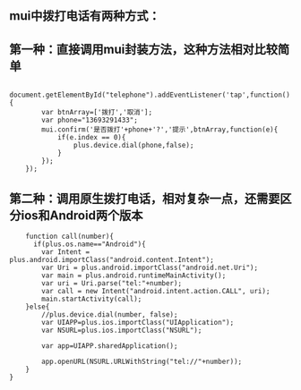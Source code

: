 ## mui中拨打电话有两种方式：

## 第一种：直接调用mui封装方法，这种方法相对比较简单

        document.getElementById("telephone").addEventListener('tap',function(){
            var btnArray=['拨打','取消'];
            var phone="13693291433";
            mui.confirm('是否拨打'+phone+'?','提示',btnArray,function(e){
                if(e.index == 0){
                    plus.device.dial(phone,false);
                }
            });
        });
## 第二种：调用原生拨打电话，相对复杂一点，还需要区分ios和Android两个版本

        function call(number){
          if(plus.os.name=="Android"){
            var Intent = plus.android.importClass("android.content.Intent");
            var Uri = plus.android.importClass("android.net.Uri");
            var main = plus.android.runtimeMainActivity();
            var uri = Uri.parse("tel:"+number);
            var call = new Intent("android.intent.action.CALL", uri);
            main.startActivity(call);
        }else{
            //plus.device.dial(number, false);
            var UIAPP=plus.ios.importClass("UIApplication");
            var NSURL=plus.ios.importClass("NSURL");

            var app=UIAPP.sharedApplication();

            app.openURL(NSURL.URLWithString("tel://"+number));
        }
    }
